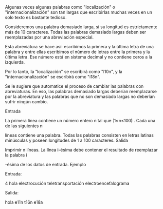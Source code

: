 Algunas veces algunas palabras como "localización" o "internacionalización" son tan largas que escribirlas muchas veces en un solo texto es bastante tedioso.

Consideremos una palabra demasiado larga, si su longitud es estrictamente más de 10 caracteres. Todas las palabras demasiado largas deben ser reemplazadas por una abreviación especial.

Esta abreviatura se hace así: escribimos la primera y la última letra de una palabra y entre ellas escribimos el número de letras entre la primera y la última letra. Ese número está en sistema decimal y no contiene ceros a la izquierda.

Por lo tanto, la "localización" se escribirá como "l10n", y la "internacionalización" se escribirá como "i18n".

Se le sugiere que automatice el proceso de cambiar las palabras con abreviaturas. En eso, las palabras demasiado largas deberían reemplazarse por la abreviatura y las palabras que no son demasiado largas no deberían sufrir ningún cambio.


Entrada

La primera línea contiene un número entero n
tal que (1≤n≤100) . Cada una de las siguientes n

líneas contiene una palabra. Todas las palabras consisten en letras latinas minúsculas y poseen longitudes de 1 a 100 caracteres.
Salida

Imprimir n
líneas. La línea i-ésima debe contener el resultado de reemplazar la palabra i

-ésima de los datos de entrada.
Ejemplo

Entrada:

4
hola
electrocución
teletransportación
electroencefalograma 

Salida:

hola
e11n
t16n
e18a